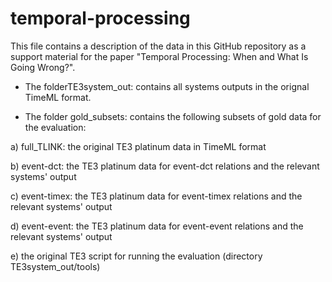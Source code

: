 # temporal-processing

This file contains a description of the data in this GitHub repository as a support material for the paper "Temporal Processing: When and What Is Going Wrong?".

- The folderTE3system_out: contains all systems outputs in the orignal TimeML format. 

- The folder gold_subsets: contains the following subsets of gold data for the evaluation: 

a) full_TLINK: the original TE3 platinum data in TimeML format

b) event-dct: the TE3 platinum data for event-dct relations and the relevant systems' output

c) event-timex: the TE3 platinum data for event-timex relations and the relevant systems' output

d) event-event: the TE3 platinum data for event-event relations and the relevant systems' output

e) the original TE3 script for running the evaluation (directory TE3system_out/tools)



